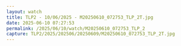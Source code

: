 ```yaml
---
layout: watch
title: TLP2 - 10/06/2025 - M20250610_072753_TLP_2T.jpg
date: 2025-06-10 07:27:53
permalink: /2025/06/10/watch/M20250610_072753_TLP_2
capture: TLP2/2025/202506/20250609/M20250610_072753_TLP_2T.jpg
---
```

